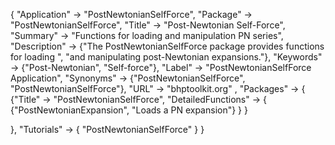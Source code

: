 {
 "Application" -> "PostNewtonianSelfForce",
 "Package" -> "PostNewtonianSelfForce",
 "Title" -> "Post-Newtonian Self-Force",
 "Summary" -> 
   "Functions for loading and manipulation PN series",
 "Description" -> 
   {"The PostNewtonianSelfForce package provides functions for loading ",
    "and manipulating post-Newtonian expansions."},
 "Keywords" -> {"Post-Newtonian", "Self-force"},
 "Label" -> "PostNewtonianSelfForce Application",
 "Synonyms" -> {"PostNewtonianSelfForce", "PostNewtonianSelfForce"},
 "URL" -> "bhptoolkit.org" ,
 "Packages" -> {
   {"Title" -> "PostNewtonianSelfForce",
    "DetailedFunctions" -> {
      {"PostNewtonianExpansion", "Loads a PN expansion"}    }
   }
   
 },
 "Tutorials" -> {
   "PostNewtonianSelfForce"
 } 
}
